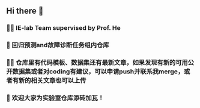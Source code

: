 ## Hi there 👋





### 🙋‍♀️ IE-lab Team supervised by Prof. He

### 🌈 回归预测and故障诊断任务组内仓库

### 👩‍💻 仓库里有代码模板、数据集还有最新文章，如果发现有新的可用公开数据集或者对coding有建议，可以申请push并联系我merge，或者有新的相关文章也可以上传

### 🍿 欢迎大家为实验室仓库添砖加瓦！


